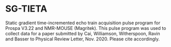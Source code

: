# SG-TIETA
Static gradient time-incremented echo train acquisition pulse program for Prospa V3.22 and NMR-MOUSE (Magritek). This pulse program was used to collect data for a paper submitted by Cai, Williamson, Witherspoon, Ravin and Basser to Physical Review Letter, Nov. 2020. Please cite accordingly.

